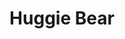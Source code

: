 ---
pid: fs228
title: Huggie Bear
location_transcription: Love Park
coordinates: "[-75.165492600912, 39.954083580488]"
zipcode: 
gen_neighborhood: 
neighborhood: 
outside_phl: 
age: 
age_range: 
instagram: 
image_file_name: fs_228.jpg
proposal_transcription: 
topic: Unknown
topic_summary: '0'
type: Sculpture Statue,Bench
keywords_other: 
credit: Love over hate
image_labels: Give me a Hug
twitter: 
facebook: 
permalink: "/monuments/fs228/"
layout: item-page
---